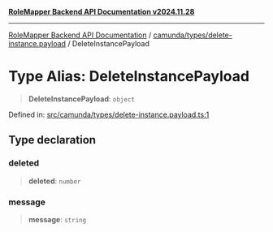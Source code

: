 [**RoleMapper Backend API Documentation v2024.11.28**](../../../../README.md)

***

[RoleMapper Backend API Documentation](../../../../modules.md) / [camunda/types/delete-instance.payload](../README.md) / DeleteInstancePayload

# Type Alias: DeleteInstancePayload

> **DeleteInstancePayload**: `object`

Defined in: [src/camunda/types/delete-instance.payload.ts:1](https://github.com/FlowCraft-AG/RoleMapper/blob/bd02a9f13cb3346480f35c2638b81cb7d31e5c1f/backend/src/camunda/types/delete-instance.payload.ts#L1)

## Type declaration

### deleted

> **deleted**: `number`

### message

> **message**: `string`
